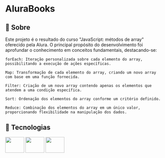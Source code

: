 <h1>AluraBooks</h1>

<h2>📃 Sobre</h2>

Este projeto é o resultado do curso "JavaScript: métodos de array" oferecido pela Alura. O principal propósito do desenvolvimento foi aprofundar o conhecimento em conceitos fundamentais, destacando-se:

    forEach: Iteração personalizada sobre cada elemento do array, possibilitando a execução de ações específicas.

    Map: Transformação de cada elemento do array, criando um novo array com base em uma função fornecida.

    Filter: Criação de um novo array contendo apenas os elementos que atendem a uma condição específica.

    Sort: Ordenação dos elementos do array conforme um critério definido.

    Reduce: Combinação dos elementos do array em um único valor, proporcionando flexibilidade na manipulação dos dados.

## 🚀 Tecnologias

<div style="display: inline-block;">
    <img height="50" width="60" src="https://cdn.jsdelivr.net/gh/devicons/devicon/icons/html5/html5-original.svg" />
    <img height="50" width="60" src="https://cdn.jsdelivr.net/gh/devicons/devicon/icons/css3/css3-original.svg" />
    <img height="50" width="60" src="https://cdn.jsdelivr.net/gh/devicons/devicon/icons/javascript/javascript-original.svg" />
</div>
<br>

